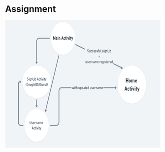 # Assignment
<img src = "https://github.com/Brutevision/Assignment/blob/master/app/src/main/res/drawable/assignmentflowchart.PNG" height="415" width="630"/> 
